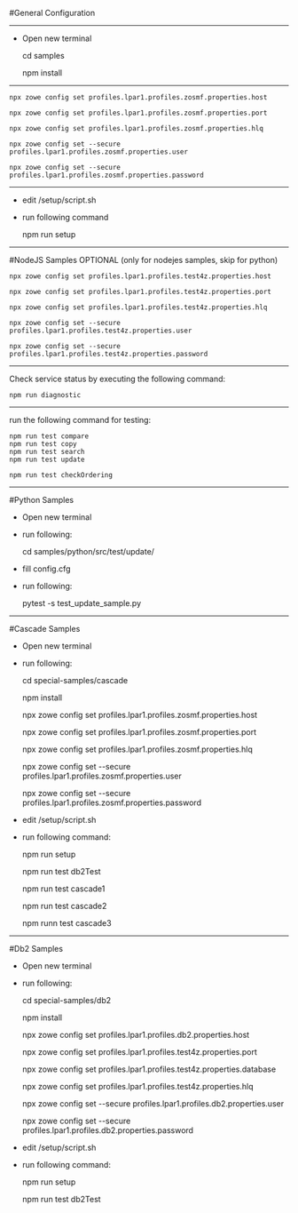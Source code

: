 #General Configuration
*****
* Open new terminal 

    cd samples

    npm install 
*****

    npx zowe config set profiles.lpar1.profiles.zosmf.properties.host

    npx zowe config set profiles.lpar1.profiles.zosmf.properties.port

    npx zowe config set profiles.lpar1.profiles.zosmf.properties.hlq

    npx zowe config set --secure profiles.lpar1.profiles.zosmf.properties.user
 
    npx zowe config set --secure profiles.lpar1.profiles.zosmf.properties.password
***
* edit /setup/script.sh

* run following command

    npm run setup
***
#NodeJS Samples
OPTIONAL (only for nodejes samples, skip for python)

    npx zowe config set profiles.lpar1.profiles.test4z.properties.host

    npx zowe config set profiles.lpar1.profiles.test4z.properties.port

    npx zowe config set profiles.lpar1.profiles.test4z.properties.hlq

    npx zowe config set --secure profiles.lpar1.profiles.test4z.properties.user

    npx zowe config set --secure profiles.lpar1.profiles.test4z.properties.password
***
Check service status by executing the following command:

    npm run diagnostic

***
run the following command for testing:

    npm run test compare
    npm run test copy
    npm run test search
    npm run test update
    
    npm run test checkOrdering    
***
#Python Samples

* Open new terminal 

* run following: 


    cd samples/python/src/test/update/

* fill config.cfg
* run following:


    pytest -s  test_update_sample.py 
    
***
#Cascade Samples

* Open new terminal 

* run following: 


    cd special-samples/cascade
    
    npm install


    npx zowe config set profiles.lpar1.profiles.zosmf.properties.host

    npx zowe config set profiles.lpar1.profiles.zosmf.properties.port

    npx zowe config set profiles.lpar1.profiles.zosmf.properties.hlq

    npx zowe config set --secure profiles.lpar1.profiles.zosmf.properties.user
 
    npx zowe config set --secure profiles.lpar1.profiles.zosmf.properties.password
    
* edit /setup/script.sh

* run following command:


    npm run setup
    
    npm run test db2Test
    
    npm run test cascade1
    
    npm run test cascade2
    
    npm runn test cascade3

***

#Db2 Samples

* Open new terminal 

* run following: 


    cd special-samples/db2
    
    npm install


    npx zowe config set profiles.lpar1.profiles.db2.properties.host

    npx zowe config set profiles.lpar1.profiles.test4z.properties.port

    npx zowe config set profiles.lpar1.profiles.test4z.properties.database

    npx zowe config set profiles.lpar1.profiles.test4z.properties.hlq



    npx zowe config set --secure profiles.lpar1.profiles.db2.properties.user

    npx zowe config set --secure profiles.lpar1.profiles.db2.properties.password

* edit /setup/script.sh

* run following command:


    npm run setup
    
    npm run test db2Test

